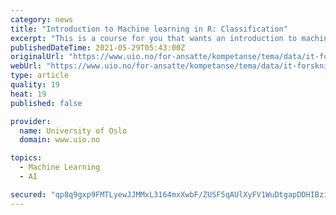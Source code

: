 ```yaml
---
category: news
title: "Introduction to Machine learning in R: Classification"
excerpt: "This is a course for you that wants an introduction to machine learning in R focusing on classication, a type of supervised learning The course is held over 2 half-days Day 1: Wednesday 23. june 10:15 - 13:00,"
publishedDateTime: 2021-05-29T05:43:00Z
originalUrl: "https://www.uio.no/for-ansatte/kompetanse/tema/data/it-forskning/ML_R_2021v.html"
webUrl: "https://www.uio.no/for-ansatte/kompetanse/tema/data/it-forskning/ML_R_2021v.html"
type: article
quality: 19
heat: 19
published: false

provider:
  name: University of Oslo
  domain: www.uio.no

topics:
  - Machine Learning
  - AI

secured: "qp8q9gxp9FMTLyewJJMMxL3164mxXwbF/ZUSF5qAUlXyFV1WuDtgapDDHIBzic6mpC7odHzQ1DllmwkUsxGWSa7vW/7WHtXrSydssl3Is72sOq5WDYPZk8kxkiMomFRX0Umbg1DNb1/ekhuIU76UI23qeWViO1a8fqB96mpvC6yYcxDl565Wiv+7D/UM4cDN+AydkPeGZgcqVEAkiYLcXPRld8zYNOcgO+0Z2aXg0CvmX3jQYxlZ/pI3H9YhjYDtMKCv57gEFXNW0pqYNyr5r6dy7NuSBnU/Rw/jTjRYRKEyK2bxVLT5GJ2bUyvIw+/WHAG56K6cRqSq8v7cmiA7FQKk6LTj4MfWVTr0FWPfmO8=;2NPaLT7lR0ADXMhh7ThHiA=="
---
```


